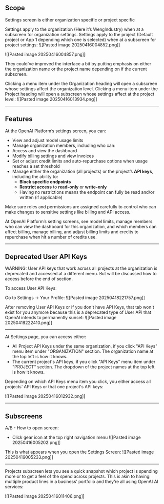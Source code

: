 ## Scope

Settings screen is either organization specific or project specific

Settings apply to the organization (Here it’s WengIndustry) when at a subscreen for organization settings. Settings apply to the project (Default project or App 1 depending which one is selected) when at a subscreen for project settings:
![[Pasted image 20250416004852.png]]

![[Pasted image 20250416004857.png]]

They could've improved the interface a bit by putting emphasis on either the organization name or the project name depending on if the current subscreen.

Clicking a menu item under the Organization heading will open a subscreen whose settings affect the organization level. Clicking a menu item under the Project heading will open a subscreen whose settings affect at the project level:
![[Pasted image 20250416013934.png]]

---

## Features

At the OpenAI Platform’s settings screen, you can:
- View and adjust model usage limits
- Manage organization members, including who can:
- Access and view the dashboard
- Modify billing settings and view invoices
- Set or adjust credit limits and auto-repurchase options when usage reaches a set threshold
- Manage either the organization (all projects) or the project’s **API keys**, including the ability to:
    - **Block specific endpoints**
    - **Restrict access** to **read-only** or **write-only**
    - Having no restrictions means the endpoint can fully be read and/or written (if applicable)

Make sure roles and permissions are assigned carefully to control who can make changes to sensitive settings like billing and API access.

At OpenAI Platform’s setting screens, see model limits, manage members who can view the dashboard for this organization, and which members can affect billing, manage billing, and adjust billing limits and credits to repurchase when hit a number of credits use.

---
## Deprecated User API Keys

WARNING: User API keys that work across all projects at the organization is deprecated and accessed at a different menu. But will be discussed how to access before the end of section.


To access User API Keys:

Go to Settings -> Your Profile:
![[Pasted image 20250418221757.png]]

After removing User API Keys or if you don't have API Keys, that tab won't exist for you anymore because this is a deprecated type of User API that OpenAI intends to permanently sunset:
![[Pasted image 20250418222410.png]]


---


At Settings page, you can access either:
- All Project API Keys under the same organization, if you click "API Keys" menu item under "ORGANIZATION" section. The organization name at the top left is how it knows.
- The current project's API keys, if you click "API Keys" menu item under "PROJECT" section. The dropdown of the project names at the top left is how it knows.

Depending on which API Keys menu item you click, you either access all projects' API Keys or that one project's API keys:

![[Pasted image 20250416012932.png]]

---


## Subscreens

A/B - How to open screen:
- Click gear icon at the top right navigation menu
  ![[Pasted image 20250416005202.png]]

This is what appears when you open the Settings Screen:
![[Pasted image 20250416005233.png]]

---

Projects subscreen lets you see a quick snapshot which project is spending more or to get a feel of the spend across projects. This is akin to having multiple product lines in a business’ portfolio and they’re all using OpenAI AI services:

![[Pasted image 20250416011406.png]]
